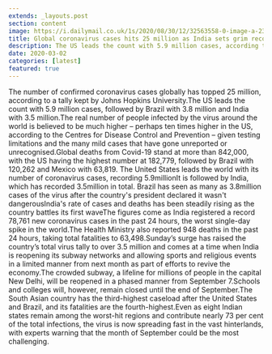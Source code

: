 ```yaml
---
extends: _layouts.post
section: content
image: https://i.dailymail.co.uk/1s/2020/08/30/12/32563558-0-image-a-23_1598785877339.jpg 
title: Global coronavirus cases hits 25 million as India sets grim record with 78,761 
description: The US leads the count with 5.9 million cases, according to John Hopkins University, followed by Brazil with 3.8 million and India with 3.5 million. Actual number is thought to be significantly higher. 
date: 2020-03-02 
categories: [latest] 
featured: true 
--- 
```

The number of confirmed coronavirus cases globally has topped 25 million, according to a tally kept by Johns Hopkins University.The US leads the count with 5.9 million cases, followed by Brazil with 3.8 million and India with 3.5 million.The real number of people infected by the virus around the world is believed to be much higher – perhaps ten times higher in the US, according to the Centres for Disease Control and Prevention – given testing limitations and the many mild cases that have gone unreported or unrecognised.Global deaths from Covid-19 stand at more than 842,000, with the US having the highest number at 182,779, followed by Brazil with 120,262 and Mexico with 63,819. The United States leads the world with its number of coronavirus cases, recording 5.9millionIt is followed by India, which has recorded 3.5million in total. Brazil has seen as many as 3.8million cases of the virus after the country's president declared it wasn't dangerousIndia's rate of cases and deaths has been steadily rising as the country battles its first waveThe figures come as India registered a record 78,761 new coronavirus cases in the past 24 hours, the worst single-day spike in the world.The Health Ministry also reported 948 deaths in the past 24 hours, taking total fatalities to 63,498.Sunday’s surge has raised the country’s total virus tally to over 3.5 million and comes at a time when India is reopening its subway networks and allowing sports and religious events in a limited manner from next month as part of efforts to revive the economy.The crowded subway, a lifeline for millions of people in the capital New Delhi, will be reopened in a phased manner from September 7.Schools and colleges will, however, remain closed until the end of September.The South Asian country has the third-highest caseload after the United States and Brazil, and its fatalities are the fourth-highest.Even as eight Indian states remain among the worst-hit regions and contribute nearly 73 per cent of the total infections, the virus is now spreading fast in the vast hinterlands, with experts warning that the month of September could be the most challenging.